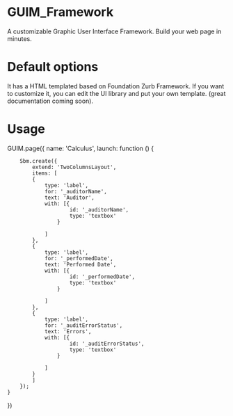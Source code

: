 GUIM_Framework
==============

A customizable Graphic User Interface Framework. Build your web page in minutes.

Default options
==============

It has a HTML templated based on Foundation Zurb Framework. If you want to customize it, you can edit the UI
library and put your own template. (great documentation coming soon).


Usage
==============

GUIM.page({
    name: 'Calculus',
    launch: function () {

        Sbm.create({
            extend: 'TwoColumnsLayout',
            items: [
			{
                type: 'label',
                for: '_auditorName',
                text: 'Auditor',
                with: [{
                        id: '_auditorName',
                        type: 'textbox'
                    }

                ]
            }, 
			{
                type: 'label',
                for: '_performedDate',
                text: 'Performed Date',
                with: [{
                        id: '_performedDate',
                        type: 'textbox'
                    }

                ]
            }, 
			{
                type: 'label',
                for: '_auditErrorStatus',
                text: 'Errors',
                with: [{
                        id: '_auditErrorStatus',
                        type: 'textbox'
                    }

                ]
            }
			]
        });
    }
})